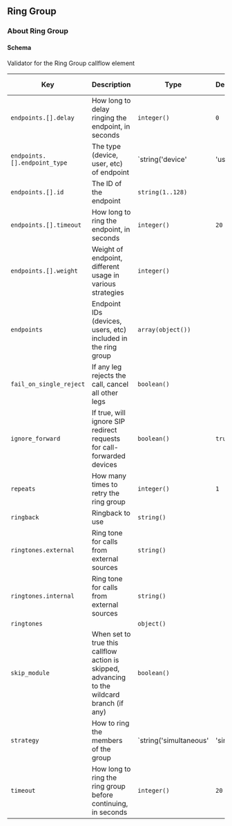 ## Ring Group

### About Ring Group

#### Schema

Validator for the Ring Group callflow element



Key | Description | Type | Default | Required | Support Level
--- | ----------- | ---- | ------- | -------- | -------------
`endpoints.[].delay` | How long to delay ringing the endpoint, in seconds | `integer()` | `0` | `false` |  
`endpoints.[].endpoint_type` | The type (device, user, etc) of endpoint | `string('device' | 'user' | 'group')` |   | `true` |  
`endpoints.[].id` | The ID of the endpoint | `string(1..128)` |   | `true` |  
`endpoints.[].timeout` | How long to ring the endpoint, in seconds | `integer()` | `20` | `false` |  
`endpoints.[].weight` | Weight of endpoint, different usage in various strategies | `integer()` |   | `false` |  
`endpoints` | Endpoint IDs (devices, users, etc) included in the ring group | `array(object())` |   | `true` |  
`fail_on_single_reject` | If any leg rejects the call, cancel all other legs | `boolean()` |   | `false` |  
`ignore_forward` | If true, will ignore SIP redirect requests for call-forwarded devices | `boolean()` | `true` | `false` |  
`repeats` | How many times to retry the ring group | `integer()` | `1` | `false` |  
`ringback` | Ringback to use | `string()` |   | `false` |  
`ringtones.external` | Ring tone for calls from external sources | `string()` |   | `false` |  
`ringtones.internal` | Ring tone for calls from external sources | `string()` |   | `false` |  
`ringtones` |   | `object()` |   | `false` |  
`skip_module` | When set to true this callflow action is skipped, advancing to the wildcard branch (if any) | `boolean()` |   | `false` |  
`strategy` | How to ring the members of the group | `string('simultaneous' | 'single' | 'weighted_random')` | `simultaneous` | `false` |  
`timeout` | How long to ring the ring group before continuing, in seconds | `integer()` | `20` | `false` |  



